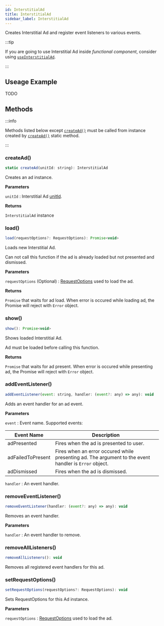 ```yaml
---
id: InterstitialAd
title: InterstitialAd
sidebar_label: InterstitialAd
---
```


Creates Interstitial Ad and register event listeners to various events.

:::tip

If you are going to use Interstitial Ad inside _functional component_, consider using [`useInterstitialAd`](useInterstitialAd).

:::

## Useage Example

TODO

## Methods

:::info

Methods listed below except [`createAd()`](#createad) must be called from instance created by [`createAd()`](#createad) static method.

:::

### createAd()

```js
static createAd(unitId: string): InterstitialAd
```

Creates an ad instance.

**Parameters**

`unitId` : Interstitial Ad [unitId](https://support.google.com/admob/answer/7356431).

**Returns**

`InterstitialAd` instance

### load()

```js
load(requestOptions?: RequestOptions): Promise<void>
```

Loads new Interstitial Ad.

Can not call this function if the ad is already loaded but not presented and dismissed. 

**Parameters**

`requestOptions` (Optional) : [RequestOptions](RequestOptions) used to load the ad. 

**Returns**

`Promise` that waits for ad load. When error is occured while loading ad, the Promise will reject with `Error` object.

### show()

```js
show(): Promise<void>
```

Shows loaded Interstitial Ad. 

Ad must be loaded before calling this function. 

**Returns**

`Promise` that waits for ad present. When error is occured while presenting ad, the Promise will reject with `Error` object.

### addEventListener()

```js
addEventListener(event: string, handler: (event?: any) => any): void
```

Adds an event handler for an ad event.

**Parameters**

`event` : Event name. Supported events:

| Event Name        | Description                                                                                           |
| ----------------- | ----------------------------------------------------------------------------------------------------- |
| adPresented       | Fires when the ad is presented to user.                                                               |
| adFailedToPresent | Fires when an error occured while presenting ad. The argument to the event handler is `Error` object. |
| adDismissed       | Fires when the ad is dismissed.                                                                       |

`handler` : An event handler.

### removeEventListener()

```js
removeEventListener(handler: (event?: any) => any): void
```

Removes an event handler.

**Parameters**

`handler` : An event handler to remove.

### removeAllListeners()

```js
removeAllListeners(): void
```

Removes all registered event handlers for this ad.

### setRequestOptions()

```js
setRequestOptions(requestOptions?: RequestOptions): void
```

Sets RequestOptions for this Ad instance.

**Parameters**

`requestOptions` : [RequestOptions](RequestOptions) used to load the ad.